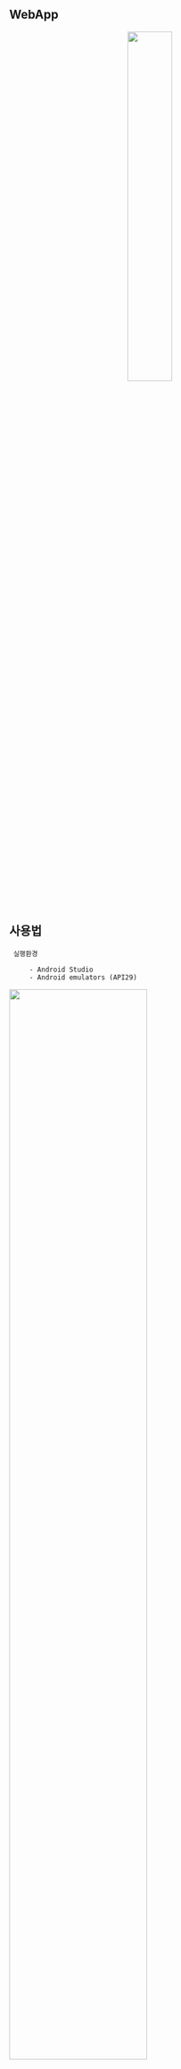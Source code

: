 ## WebApp

<p align="center">
<img src=https://user-images.githubusercontent.com/39665697/85203854-5351a480-b34b-11ea-8bf5-9519ea8beb52.jpg width="40%"/> 
</p>

## 사용법

```
 실행환경 
  
     - Android Studio 
     - Android emulators (API29)
```
  
  

  <img src=https://user-images.githubusercontent.com/39665697/85204149-66657400-b34d-11ea-842b-6f95cc8f790b.jpg width="70%"/> 


